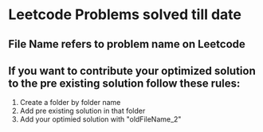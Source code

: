 # Leetcode Problems solved till date

## File Name refers to problem name on Leetcode
## If you want to contribute your optimized solution to the pre existing solution follow these rules:
1. Create a folder by folder name
2. Add pre existing solution in that folder
3. Add your optimied solution with "oldFileName_2"
